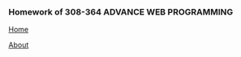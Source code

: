 <html>
 <title></title>
 
 <body>
 
   <h3>Homework of 308-364 ADVANCE WEB PROGRAMMING</h3>
 
 <a href="home.html">Home</a>&nbsp;
 

 <a href="About.html">About</a> 
 </body>
 
 
 

</html>

 
 
 
 









